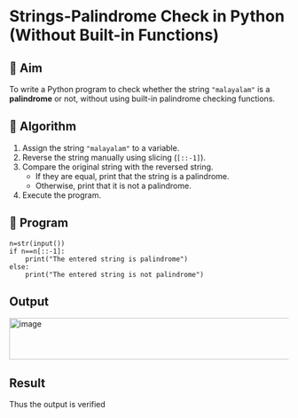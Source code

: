 # Strings-Palindrome Check in Python (Without Built-in Functions)

## 🎯 Aim
To write a Python program to check whether the string `"malayalam"` is a **palindrome** or not, without using built-in palindrome checking functions.

## 🧠 Algorithm
1. Assign the string `"malayalam"` to a variable.
2. Reverse the string manually using slicing (`[::-1]`).
3. Compare the original string with the reversed string.
   - If they are equal, print that the string is a palindrome.
   - Otherwise, print that it is not a palindrome.
4. Execute the program.

## 🧾 Program
~~~
n=str(input())
if n==n[::-1]:
    print("The entered string is palindrome")
else:
    print("The entered string is not palindrome")
~~~

## Output
<img width="828" height="75" alt="image" src="https://github.com/user-attachments/assets/741d091a-ebb9-45fa-8a5c-91ddb3a0bdf9" />


## Result
Thus the output is verified
